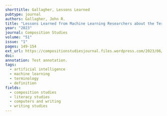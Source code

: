 ```yaml
---
shorttitle: Gallagher, Lessons Learned
pubtype: journal
authors: Gallagher, John R.
title: "Lessons Learned from Machine Learning Researchers about the Terms 'Artificial Intelligence' and 'Machine Learning'"
year: "2023"
journal: Composition Studies
volume: "51"
issue: "1"
pages: 149-154
ext_url: https://compositionstudiesjournal.files.wordpress.com/2023/06/gallagher.pdf
doi:
annotation: Test annotation.
tags:
  - artificial intelligence
  - machine learning
  - terminology
  - definition
fields:
  - composition studies
  - literacy studies
  - computers and writing
  - writing studies
---
```

